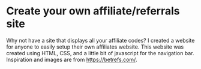 # Create your own affiliate/referrals site
Why not have a site that displays all your affiliate codes? I created a website for anyone to easily setup their own affiliates website.
This website was created using HTML, CSS, and a little bit of javascript for the navigation bar. Inspiration and images are from https://betrefs.com/.
